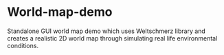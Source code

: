 # World-map-demo
Standalone GUI world map demo which uses Weltschmerz library and creates a realistic 2D world map through simulating real life environmental conditions.
